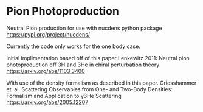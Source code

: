 # Pion Photoproduction
Neutral Pion production for use with nucdens python package https://pypi.org/project/nucdens/

Currently the code only works for the one body case.

Initial implimentation based off of this paper
Lenkewitz 2011: Neutral pion photoproduction off 3H and 3He in chiral perturbation theory
https://arxiv.org/abs/1103.3400

With use of the density formalism as described in this paper.
Griesshammer et. al. Scattering Observables from One- and Two-Body Densities: Formalism and Application to γ3He Scattering
https://arxiv.org/abs/2005.12207

